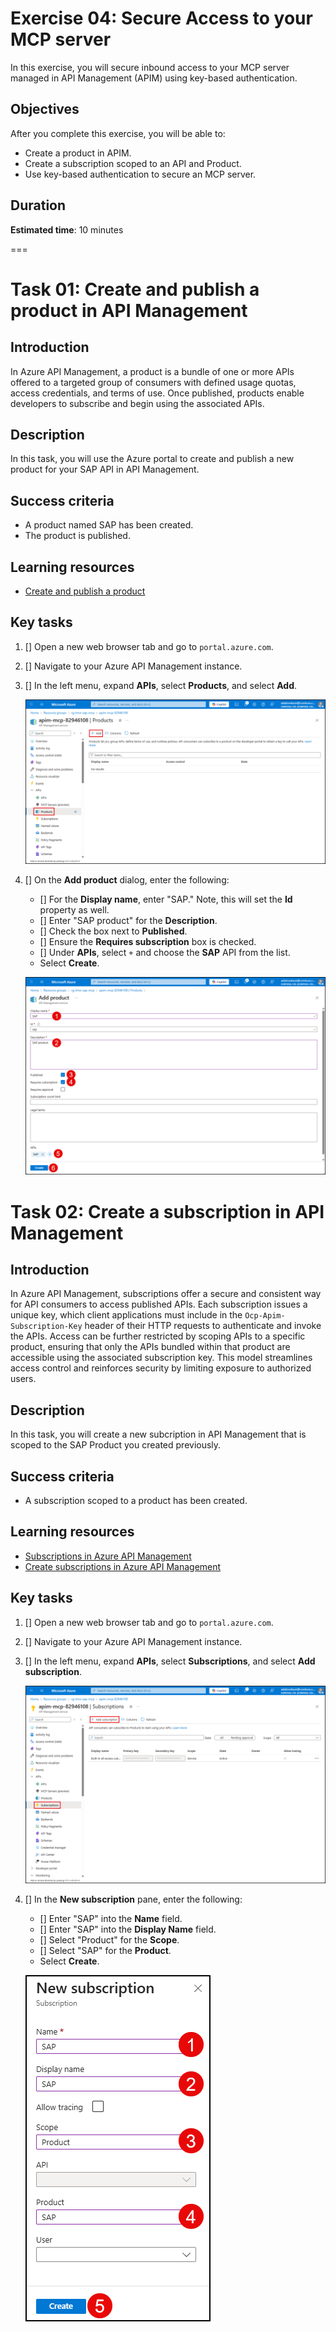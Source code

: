 # Exercise 04: Secure Access to your MCP server

In this exercise, you will secure inbound access to your MCP server managed in API Management (APIM) using key-based authentication.

## Objectives

After you complete this exercise, you will be able to:

- Create a product in APIM.
- Create a subscription scoped to an API and Product.
- Use key-based authentication to secure an MCP server.

## Duration

**Estimated time**: 10 minutes

===

# Task 01: Create and publish a product in API Management

## Introduction

In Azure API Management, a product is a bundle of one or more APIs offered to a targeted group of consumers with defined usage quotas, access credentials, and terms of use. Once published, products enable developers to subscribe and begin using the associated APIs.

## Description

In this task, you will use the Azure portal to create and publish a new product for your SAP API in API Management.

## Success criteria

- A product named SAP has been created.
- The product is published.

## Learning resources

- [Create and publish a product](https://learn.microsoft.com/azure/api-management/api-management-howto-add-products)

## Key tasks

1. [] Open a new web browser tab and go to `portal.azure.com`.

2. [] Navigate to your Azure API Management instance.

3. [] In the left menu, expand **APIs**, select **Products**, and select **Add**.

    ![The API Management Products page is displayed with the Add menu option highlighted.](./media/apim-products-add.png)

4. [] On the **Add product** dialog, enter the following:

    - [] For the **Display name**, enter "SAP." Note, this will set the **Id** property as well.
    - [] Enter "SAP product" for the **Description**.
    - [] Check the box next to **Published**.
    - [] Ensure the **Requires subscription** box is checked.
    - [] Under **APIs**, select `+` and choose the **SAP** API from the list.
    - Select **Create**.

    ![Screenshot of the Add product dialog with the provided settings entered into the form.](./media/apim-products-add-product.png)

# Task 02: Create a subscription in API Management

## Introduction

In Azure API Management, subscriptions offer a secure and consistent way for API consumers to access published APIs. Each subscription issues a unique key, which client applications must include in the `Ocp-Apim-Subscription-Key` header of their HTTP requests to authenticate and invoke the APIs. Access can be further restricted by scoping APIs to a specific product, ensuring that only the APIs bundled within that product are accessible using the associated subscription key. This model streamlines access control and reinforces security by limiting exposure to authorized users.

## Description

In this task, you will create a new subcription in API Management that is scoped to the SAP Product you created previously.

## Success criteria

- A subscription scoped to a product has been created.

## Learning resources

- [Subscriptions in Azure API Management](https://learn.microsoft.com/azure/api-management/api-management-subscriptions)
- [Create subscriptions in Azure API Management](https://learn.microsoft.com/azure/api-management/api-management-howto-create-subscriptions)

## Key tasks

1. [] Open a new web browser tab and go to `portal.azure.com`.

2. [] Navigate to your Azure API Management instance.

3. [] In the left menu, expand **APIs**, select **Subscriptions**, and select **Add subscription**.

    ![The API Management Products page is displayed with the Add menu option highlighted.](./media/apim-subscriptions-add.png)

4. [] In the **New subscription** pane, enter the following:

    - [] Enter "SAP" into the **Name** field.
    - [] Enter "SAP" into the **Display Name** field.
    - [] Select "Product" for the **Scope**.
    - [] Select "SAP" for the **Product**.
    - Select **Create**.

    ![The New subscription pane is displayed with the specified values entered into each field.](./media/apim-new-subscription.png)

